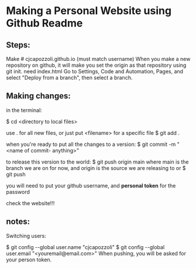 # Making a Personal Website using Github Readme

## Steps:
Make # cjcapozzoli.github.io (must match username)
When you make a new repository on github, it will make you set the origin as that repository using git init.
need index.html
Go to Settings, Code and Automation, Pages, and select "Deploy from a branch", then select a branch.


## Making changes:
in the terminal:

$ cd \<directory to local files>

use . for all new files, or just put \<filename> for a specific file
$ git add . 

when you're ready to put all the changes to a version:
$ git commit -m "\<name of commit- anything>"

to release this version to the world:
$ git push origin main
where main is the branch we are on for now, and origin is the source we are releasing to
or 
$ git push

you will need to put your github username, and **personal token** for the password

check the website!!!

## notes:
Switching users:

$ git config --global user.name "cjcapozzoli"
$ git config --global user.email "\<youremail\@email.com>"
When pushing, you will be asked for your person token.
